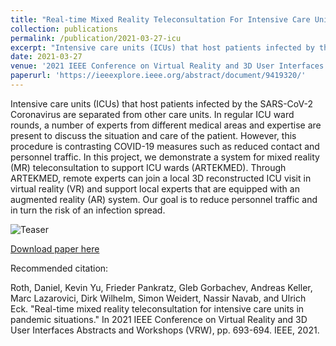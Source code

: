 ```yaml
---
title: "Real-time Mixed Reality Teleconsultation For Intensive Care Units In Pandemic Situations"
collection: publications
permalink: /publication/2021-03-27-icu
excerpt: "Intensive care units (ICUs) that host patients infected by the SARS-CoV-2 Coronavirus are separated from other care units. In regular ICU ward rounds, a number of experts from different medical areas and expertise are present to discuss the situation and care of the patient. However, this procedure is contrasting COVID-19 measures such as reduced contact and personnel traffic. In this project, we demonstrate a system for mixed reality (MR) teleconsultation to support ICU wards (ARTEKMED). Through ARTEKMED, remote experts can join a local 3D reconstructed ICU visit in virtual reality (VR) and support local experts that are equipped with an augmented reality (AR) system. Our goal is to reduce personnel traffic and in turn the risk of an infection spread.<br/><img src='/images/CovidVisiteTeaser.png'>"
date: 2021-03-27
venue: '2021 IEEE Conference on Virtual Reality and 3D User Interfaces Abstracts and Workshops (VRW)'
paperurl: 'https://ieeexplore.ieee.org/abstract/document/9419320/'
---
```

Intensive care units (ICUs) that host patients infected by the SARS-CoV-2 Coronavirus are separated from other care units. In regular ICU ward rounds, a number of experts from different medical areas and expertise are present to discuss the situation and care of the patient. However, this procedure is contrasting COVID-19 measures such as reduced contact and personnel traffic. In this project, we demonstrate a system for mixed reality (MR) teleconsultation to support ICU wards (ARTEKMED). Through ARTEKMED, remote experts can join a local 3D reconstructed ICU visit in virtual reality (VR) and support local experts that are equipped with an augmented reality (AR) system. Our goal is to reduce personnel traffic and in turn the risk of an infection spread.

![Teaser](/images/CovidVisiteTeaser.png)

[Download paper here](https://www.researchgate.net/profile/Kevin_Yu22/publication/351378992_Real-time_Mixed_Reality_Teleconsultation_for_Intensive_Care_Units_in_Pandemic_Situations/links/614ae7f1a3df59440ba156ad/Real-time-Mixed-Reality-Teleconsultation-for-Intensive-Care-Units-in-Pandemic-Situations.pdf)


Recommended citation: 

Roth, Daniel, Kevin Yu, Frieder Pankratz, Gleb Gorbachev, Andreas Keller, Marc Lazarovici, Dirk Wilhelm, Simon Weidert, Nassir Navab, and Ulrich Eck. "Real-time mixed reality teleconsultation for intensive care units in pandemic situations." In 2021 IEEE Conference on Virtual Reality and 3D User Interfaces Abstracts and Workshops (VRW), pp. 693-694. IEEE, 2021.